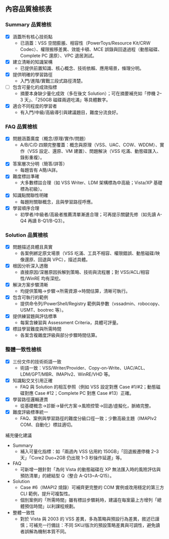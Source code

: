 ## 內容品質檢核表

### Summary 品質檢核
- [x] 涵蓋所有核心技術點
  - 已涵蓋：VSS 空間膨脹、相容性（PowerToys/Resource Kit/CRW Codec）、權限搬移差異、效能卡頓、MCE 誤錄與回退過程（動態磁碟、Complete PC 還原）、VPC 退居測試。
- [x] 建立清晰的知識架構
  - 已提供前置知識、核心概念、技術依賴、應用場景，條理分明。
- [x] 提供明確的學習路徑
  - 入門/進階/實戰三段式路徑清楚。
- [ ] 包含可量化的成效指標
  - 摘要本身缺少量化成效（多在後文 Solution）；可在摘要補充如「停機 2–3 天」、「250GB 磁碟兩週吃滿」等具體數字。
- [x] 適合不同程度的學習者
  - 有入門/中級/高級導引與建議題目，難度分流良好。

### FAQ 品質檢核
- [x] 問題涵蓋廣度（概念/原理/實作/問題）
  - A/B/C/D 四類完整覆蓋：概念與原理（VSS、UAC、COW、WDDM）、實作（VSS 設定、還原、VM 建置）、問題解決（VSS 吃滿、動態碟匯入、錄影重複）。
- [x] 答案層次分明（簡答/詳答）
  - 每題皆有 A簡/A詳。
- [x] 難度標註準確
  - 大多數標註合理（如 VSS Writer、LDM 架構標為中高級；Vista/XP 基礎標為初級）。
- [x] 知識點關聯性明確
  - 每題附關聯概念，且與學習路徑呼應。
- [x] 學習順序合理
  - 初學者/中級者/高級者推薦清單漸進合理；可再提示關鍵先修（如先讀 A-Q4 再讀 B-Q1/B-Q3）。

### Solution 品質檢核
- [x] 問題描述具體且真實
  - 各案例綁定原文場景（VSS 吃滿、工具不相容、權限錯誤、動態磁碟/映像還原、回退與 VPC），描述具體。
- [x] 根因分析深入透徹
  - 直接原因/深層原因拆解到策略、技術與流程層；對 VSS/ACL/相容性/WinRE 均有深挖。
- [x] 解決方案步驟清晰
  - 均提供策略→步驟→所需資源→時間估算，清晰可執行。
- [x] 包含可執行的範例
  - 提供命令列/PowerShell/Registry 範例與參數（vssadmin、robocopy、USMT、bootrec 等）。
- [x] 提供練習題與評估標準
  - 每案含練習與 Assessment Criteria，具體可評量。
- [x] 標註學習難度與所需時間
  - 各案含複雜度評級與部分步驟時間估算。

### 整體一致性檢核
- [x] 三份文件的技術術語一致
  - 術語一致：VSS/Writer/Provider、Copy-on-Write、UAC/ACL、LDM/GPT/MBR、IMAPIv2、WinRE/VHD 等。
- [x] 知識點交叉引用正確
  - FAQ 與 Solution 的相互參照（例如 VSS 設定對應 Case #1/#2；動態磁碟對應 Case #12；Complete PC 對應 Case #13）正確。
- [x] 學習路徑邏輯連貫
  - 從基礎概念→診斷→替代方案→風險控管→回退/虛擬化，脈絡完整。
- [x] 難度評級標準統一
  - FAQ、案例與學習路徑的難度分級口徑一致；少數高級主題（IMAPIv2 COM、自動化）標註適切。

補充優化建議
- Summary
  - 補入可量化指標：如「兩週內 VSS 佔用約 150GB」「回退搬遷停機 2–3 天」「Core2 Duo+2GB 仍出現 1–3 秒操作延遲」等。
- FAQ
  - 可新增一題針對「為何 Vista 的動態磁碟在 XP 無法匯入時的風險評估與預防清單」的總結型 Q（整合 A-Q13~A-Q15）。
- Solution
  - Case #6（IMAPI2 燒錄）可補齊更完整的 COM 實例或改用穩定的第三方 CLI 範例，提升可複製性。
  - 個別案例的「所需時間」雖有標註步驟耗時，建議在每案最上方增列「總體預估時間」以利課程規劃。
- 整體一致性
  - 對於 Vista 與 2003 的 VSS 差異，多為策略與預設行為差異，敘述已謹慎；可補充一行備註：不同 SKU/版次的預設策略差異與可調性，避免讀者誤解為機制本質不同。